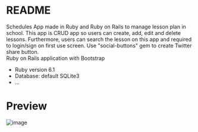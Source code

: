 # README
Schedules App made in Ruby and Ruby on Rails to manage lesson plan in school. This app is CRUD app so users can create, add, edit and delete lessons. Furthermore, users can search the lesson on this app and required to login/sign on first use screen. Use "social-buttons" gem to create Twitter share button.<br>
Ruby on Rails application with Bootstrap
* Ruby version 6.1
* Database: default SQLite3
* ...

# Preview

![image](https://user-images.githubusercontent.com/69473375/144902680-510217af-f0e2-42c4-b0b8-953ce6bcdffd.png)

